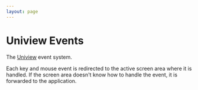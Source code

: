 ```yaml
---
layout: page
---
```

<h1>Uniview Events</h1>

<p>The <a href="Uniview">Uniview</a> event system.</p>

<p>Each key and mouse event is redirected to the active screen area where it is handled. If the screen area doesn't know how to handle the event, it is forwarded to the application.</p>
